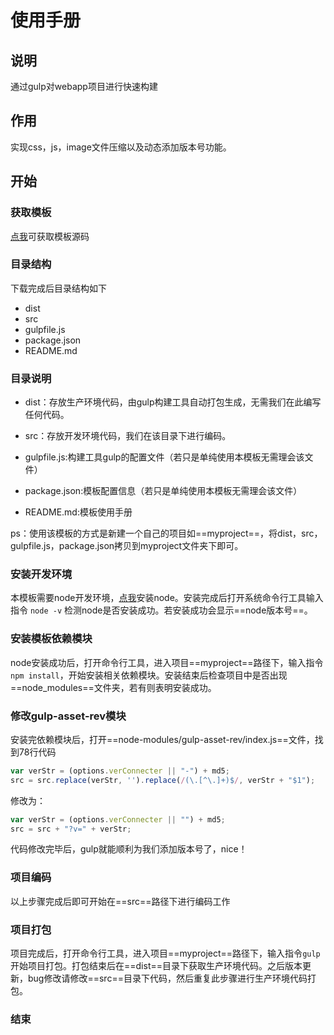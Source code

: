 # 使用手册
## 说明

通过gulp对webapp项目进行快速构建

## 作用

实现css，js，image文件压缩以及动态添加版本号功能。

## 开始

### 获取模板

[点我](https://github.com/CC4J/project_demo_gulp)可获取模板源码

### 目录结构

下载完成后目录结构如下
- dist
- src
- gulpfile.js
- package.json
- README.md

### 目录说明

- dist：存放生产环境代码，由gulp构建工具自动打包生成，无需我们在此编写任何代码。

- src：存放开发环境代码，我们在该目录下进行编码。

- gulpfile.js:构建工具gulp的配置文件（若只是单纯使用本模板无需理会该文件）

- package.json:模板配置信息（若只是单纯使用本模板无需理会该文件）

- README.md:模板使用手册

ps：使用该模板的方式是新建一个自己的项目如==myproject==，将dist，src，gulpfile.js，package.json拷贝到myproject文件夹下即可。

### 安装开发环境

本模板需要node开发环境，[点我](https://nodejs.org/en/)安装node。安装完成后打开系统命令行工具输入指令
`node -v`
检测node是否安装成功。若安装成功会显示==node版本号==。

### 安装模板依赖模块

node安装成功后，打开命令行工具，进入项目==myproject==路径下，输入指令`npm install`，开始安装相关依赖模块。安装结束后检查项目中是否出现==node_modules==文件夹，若有则表明安装成功。

### 修改gulp-asset-rev模块

安装完依赖模块后，打开==node-modules/gulp-asset-rev/index.js==文件，找到78行代码
```js
var verStr = (options.verConnecter || "-") + md5;
src = src.replace(verStr, '').replace(/(\.[^\.]+)$/, verStr + "$1");
```
修改为：
```js
var verStr = (options.verConnecter || "") + md5;
src = src + "?v=" + verStr;
```
代码修改完毕后，gulp就能顺利为我们添加版本号了，nice！

### 项目编码

以上步骤完成后即可开始在==src==路径下进行编码工作

### 项目打包

项目完成后，打开命令行工具，进入项目==myproject==路径下，输入指令`gulp`开始项目打包。打包结束后在==dist==目录下获取生产环境代码。之后版本更新，bug修改请修改==src==目录下代码，然后重复此步骤进行生产环境代码打包。

### 结束











